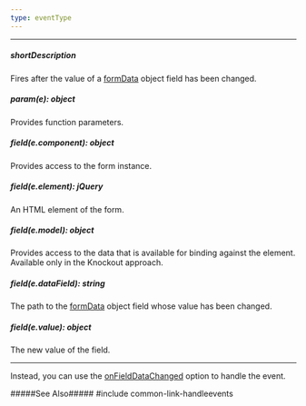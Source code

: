 ```yaml
---
type: eventType
---
```

---
##### shortDescription
Fires after the value of a [formData](/api-reference/10%20UI%20Widgets/dxForm/1%20Configuration/formData.md '/Documentation/ApiReference/UI_Widgets/dxForm/Configuration/#formData') object field has been changed.

##### param(e): object
Provides function parameters.

##### field(e.component): object
Provides access to the form instance.

##### field(e.element): jQuery
An HTML element of the form.

##### field(e.model): object
Provides access to the data that is available for binding against the element. Available only in the Knockout approach.

##### field(e.dataField): string
The path to the [formData](/api-reference/10%20UI%20Widgets/dxForm/1%20Configuration/formData.md '/Documentation/ApiReference/UI_Widgets/dxForm/Configuration/#formData') object field whose value has been changed.

##### field(e.value): object
The new value of the field.

---
Instead, you can use the [onFieldDataChanged](/api-reference/10%20UI%20Widgets/dxForm/1%20Configuration/onFieldDataChanged.md '/Documentation/ApiReference/UI_Widgets/dxForm/Configuration/#onFieldDataChanged') option to handle the event.

#####See Also#####
#include common-link-handleevents